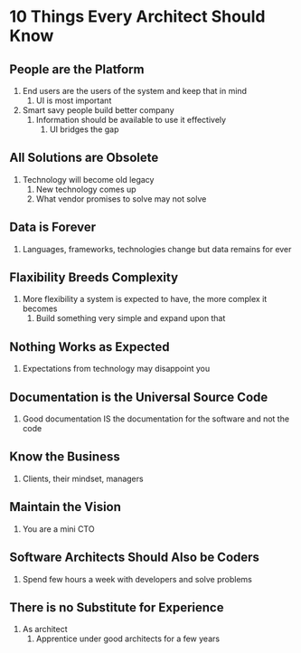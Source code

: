 # 10 Things Every Architect Should Know #
## People are the Platform ##
1. End users are the users of the system and keep that in mind
	1. UI is most important
2. Smart savy people build better company
	1. Information should be available to use it effectively
		1. UI bridges the gap

## All Solutions are Obsolete ##
1. Technology will become old legacy
	1. New technology comes up
	2. What vendor promises to solve may not solve

## Data is Forever ##
1. Languages, frameworks, technologies change but data remains for ever

## Flaxibility Breeds Complexity ##
1. More flexibility a system is expected to have, the more complex it becomes
	1. Build something very simple and expand upon that

## Nothing Works as Expected ##
1. Expectations from technology may disappoint you 

## Documentation is the Universal Source Code ##
1. Good documentation IS the documentation for the software and not the code

## Know the Business ##
1. Clients, their mindset, managers

## Maintain the Vision ##
1. You are a mini CTO

## Software Architects Should Also be Coders ##
1. Spend few hours a week with developers and solve problems

## There is no Substitute for Experience ##
1. As architect
	1. Apprentice under good architects for a few years